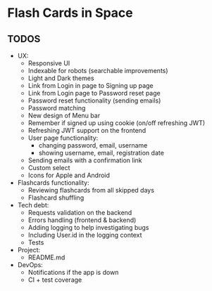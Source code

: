 # Flash Cards in Space

## TODOS

- UX:
  - Responsive UI
  - Indexable for robots (searchable improvements)
  - Light and Dark themes
  - Link from Login in page to Signing up page
  - Link from Login page to Password reset page
  - Password reset functionality (sending emails)
  - Password matching
  - New design of Menu bar
  - Remember if signed up using cookie (on/off refreshing JWT)
  - Refreshing JWT support on the frontend
  - User page functionality: 
    - changing password, email, username
    - showing username, email, registration date
  - Sending emails with a confirmation link
  - Custom select
  - Icons for Apple and Android
- Flashcards functionality:
  - Reviewing flashcards from all skipped days
  - Flashcard shuffling
- Tech debt:
  - Requests validation on the backend
  - Errors handling (frontend & backend)
  - Adding logging to help investigating bugs
  - Including User.id in the logging context
  - Tests
- Project:
  - README.md
- DevOps:
  - Notifications if the app is down
  - CI + test coverage